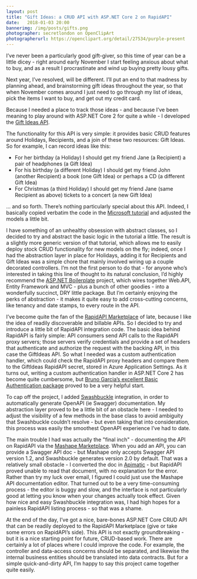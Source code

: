 ```yaml
---
layout: post
title: "Gift Ideas: a CRUD API with ASP.NET Core 2 on RapidAPI"
date:   2018-01-03 20:00
bannerimg: /img/posts/gifts.png
photographer: secretlondon on OpenClipArt
photographerurl: https://openclipart.org/detail/27534/purple-present
---
```


I’ve never been a particularly good gift-giver, so this time of year can be a little dicey - right around early November I start feeling anxious about what to buy, and as a result I procrastinate and wind up buying pretty lousy gifts.

Next year, I’ve resolved, will be different. I’ll put an end to that madness by planning ahead, and brainstorming gift ideas throughout the year, so that when November comes around I just need to go through my list of ideas, pick the items I want to buy, and get out my credit card.

Because I needed a place to track those ideas - and because I’ve been meaning to play around with ASP.NET Core 2 for quite a while - I developed the [Gift Ideas API](https://market.mashape.com/shaisachs/gift-ideas).

The functionality for this API is very simple: it provides basic CRUD features around Holidays, Recipients, and a join of these two resources: Gift Ideas. So for example, I can record ideas like this:

* For her birthday (a Holiday) I should get my friend Jane (a Recipient) a pair of headphones (a Gift Idea)
* For his birthday (a different Holiday) I should get my friend John (another Recipient) a book (one Gift Idea) or perhaps a CD (a different Gift Idea)
* For Christmas (a third Holiday) I should get my friend Jane (same Recipient as above) tickets to a concert (a new Gift Idea)

... and so forth. There’s nothing particularly special about this API. Indeed, I basically copied verbatim the code in the [Microsoft tutorial](https://docs.microsoft.com/en-us/aspnet/core/tutorials/web-api-vsc) and adjusted the models a little bit.

I have something of an unhealthy obsession with abstract classes, so I decided to try and abstract the basic logic in the tutorial a little. The result is a slightly more generic version of that tutorial, which allows me to easily deploy stock CRUD functionality for new models on the fly; indeed, once I had the abstraction layer in place for Holidays, adding it for Recipients and Gift Ideas was a simple chore that mainly involved wiring up a couple decorated controllers. I’m not the first person to do that - for anyone who’s interested in taking this line of thought to its natural conclusion, I’d highly recommend the [ASP.NET Boilerplate](https://aspnetboilerplate.com/) project, which wires together Web.API, Entity Framework and MVC - plus a bunch of other goodies - into a wonderfully succinct, DRY little package. But I’m certainly enjoying the perks of abstraction - it makes it quite easy to add cross-cutting concerns, like tenancy and date stamps, to every route in the API.

I’ve become quite the fan of the [RapidAPI Marketplace](https://rapidapi.com/) of late, because I like the idea of readily discoverable and billable APIs. So I decided to try and introduce a little bit of RapidAPI integration code. The basic idea behind RapidAPI is fairly simple: API consumers send API calls to the RapidAPI proxy servers; those servers verify credentials and provide a set of headers that authenticate and authorize the request with the backing API, in this case the GiftIdeas API. So what I needed was a custom authentication handler, which could check the RapidAPI proxy headers and compare them to the GiftIdeas RapidAPI secret, stored in Azure Application Settings. As it turns out, writing a custom authentication handler in ASP.NET Core 2 has become quite cumbersome, but [Bruno Garcia’s excellent Basic Authentication package](https://github.com/bruno-garcia/Bazinga.AspNetCore.Authentication.Basic) proved to be a very helpful start.

To cap off the project, I added [Swashbuckle](https://www.nuget.org/packages/Swashbuckle/) integration, in order to automatically generate OpenAPI (ie Swagger) documentation. My abstraction layer proved to be a little bit of an obstacle here - I needed to adjust the visibility of a few methods in the base class to avoid ambiguity that Swashbuckle couldn’t resolve - but even taking that into consideration, this process was easily the smoothest OpenAPI experience I’ve had to date.

The main trouble I had was actually the "final inch" - documenting the API on RapidAPI via the [Mashape Marketplace](http://market.mashape.com/). When you add an API, you can provide a Swagger API doc - but Mashape only accepts Swagger API version 1.2, and Swashbuckle generates version 2.0 by default. That was a relatively small obstacle - I converted the doc in [Apimatic](https://apimatic.io) - but RapidAPI proved unable to read that document, with no explanation for the error. Rather than try my luck over email, I figured I could just use the Mashape API documentation editor. That turned out to be a very time-consuming process - the editor is buggy and slow, and the interface is not particularly good at letting you know when your changes actually took effect. Given how nice and easy Swashbuckle integration was, I had high hopes for a painless RapidAPI listing process - so that was a shame.

At the end of the day, I’ve got a nice, bare-bones ASP.NET Core CRUD API that can be readily deployed to the RapidAPI Marketplace (give or take some errors on RapidAPI’s side). This API is not exactly groundbreaking - but it is a nice starting point for future, CRUD-based work. There are certainly a lot of places where I could improve the code. For example, the controller and data-access concerns should be separated, and likewise the internal business entities should be translated into data contracts. But for a simple quick-and-dirty API, I’m happy to say this project came together quite easily.

